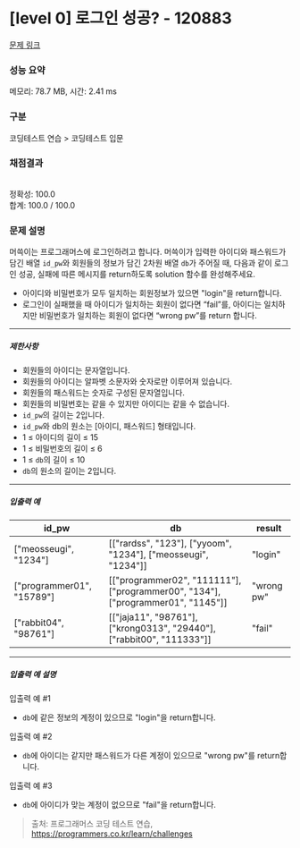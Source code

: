 # [level 0] 로그인 성공? - 120883 

[문제 링크](https://school.programmers.co.kr/learn/courses/30/lessons/120883) 

### 성능 요약

메모리: 78.7 MB, 시간: 2.41 ms

### 구분

코딩테스트 연습 > 코딩테스트 입문

### 채점결과

<br/>정확성: 100.0<br/>합계: 100.0 / 100.0

### 문제 설명

<p style="user-select: auto;">머쓱이는 프로그래머스에 로그인하려고 합니다. 머쓱이가 입력한 아이디와 패스워드가 담긴 배열 <code style="user-select: auto;">id_pw</code>와 회원들의 정보가 담긴 2차원 배열 <code style="user-select: auto;">db</code>가 주어질 때, 다음과 같이 로그인 성공, 실패에 따른 메시지를 return하도록 solution 함수를 완성해주세요.</p>

<ul style="user-select: auto;">
<li style="user-select: auto;">아이디와 비밀번호가 모두 일치하는 회원정보가 있으면 "login"을 return합니다.</li>
<li style="user-select: auto;">로그인이 실패했을 때 아이디가 일치하는 회원이 없다면 “fail”를, 아이디는 일치하지만 비밀번호가 일치하는 회원이 없다면 “wrong pw”를 return 합니다.</li>
</ul>

<hr style="user-select: auto;">

<h5 style="user-select: auto;">제한사항</h5>

<ul style="user-select: auto;">
<li style="user-select: auto;">회원들의 아이디는 문자열입니다.</li>
<li style="user-select: auto;">회원들의 아이디는 알파벳 소문자와 숫자로만 이루어져 있습니다.</li>
<li style="user-select: auto;">회원들의 패스워드는 숫자로 구성된 문자열입니다.</li>
<li style="user-select: auto;">회원들의 비밀번호는 같을 수 있지만 아이디는 같을 수 없습니다.</li>
<li style="user-select: auto;"><code style="user-select: auto;">id_pw</code>의 길이는 2입니다.</li>
<li style="user-select: auto;"><code style="user-select: auto;">id_pw</code>와 db의 원소는 [아이디, 패스워드] 형태입니다.</li>
<li style="user-select: auto;">1 ≤ 아이디의 길이 ≤ 15</li>
<li style="user-select: auto;">1 ≤ 비밀번호의 길이 ≤ 6</li>
<li style="user-select: auto;">1 ≤ <code style="user-select: auto;">db</code>의 길이 ≤ 10</li>
<li style="user-select: auto;"><code style="user-select: auto;">db</code>의 원소의 길이는 2입니다.</li>
</ul>

<hr style="user-select: auto;">

<h5 style="user-select: auto;">입출력 예</h5>
<table class="table" style="user-select: auto;">
        <thead style="user-select: auto;"><tr style="user-select: auto;">
<th style="user-select: auto;">id_pw</th>
<th style="user-select: auto;">db</th>
<th style="user-select: auto;">result</th>
</tr>
</thead>
        <tbody style="user-select: auto;"><tr style="user-select: auto;">
<td style="user-select: auto;">["meosseugi", "1234"]</td>
<td style="user-select: auto;">[["rardss", "123"], ["yyoom", "1234"], ["meosseugi", "1234"]]</td>
<td style="user-select: auto;">"login"</td>
</tr>
<tr style="user-select: auto;">
<td style="user-select: auto;">["programmer01", "15789"]</td>
<td style="user-select: auto;">[["programmer02", "111111"], ["programmer00", "134"], ["programmer01", "1145"]]</td>
<td style="user-select: auto;">"wrong pw"</td>
</tr>
<tr style="user-select: auto;">
<td style="user-select: auto;">["rabbit04", "98761"]</td>
<td style="user-select: auto;">[["jaja11", "98761"], ["krong0313", "29440"], ["rabbit00", "111333"]]</td>
<td style="user-select: auto;">"fail"</td>
</tr>
</tbody>
      </table>
<hr style="user-select: auto;">

<h5 style="user-select: auto;">입출력 예 설명</h5>

<p style="user-select: auto;">입출력 예 #1</p>

<ul style="user-select: auto;">
<li style="user-select: auto;"><code style="user-select: auto;">db</code>에 같은 정보의 계정이 있으므로 "login"을 return합니다.</li>
</ul>

<p style="user-select: auto;">입출력 예 #2</p>

<ul style="user-select: auto;">
<li style="user-select: auto;"><code style="user-select: auto;">db</code>에 아이디는 같지만 패스워드가 다른 계정이 있으므로 "wrong pw"를 return합니다.</li>
</ul>

<p style="user-select: auto;">입출력 예 #3</p>

<ul style="user-select: auto;">
<li style="user-select: auto;"><code style="user-select: auto;">db</code>에 아이디가 맞는 계정이 없으므로 "fail"을 return합니다.</li>
</ul>


> 출처: 프로그래머스 코딩 테스트 연습, https://programmers.co.kr/learn/challenges